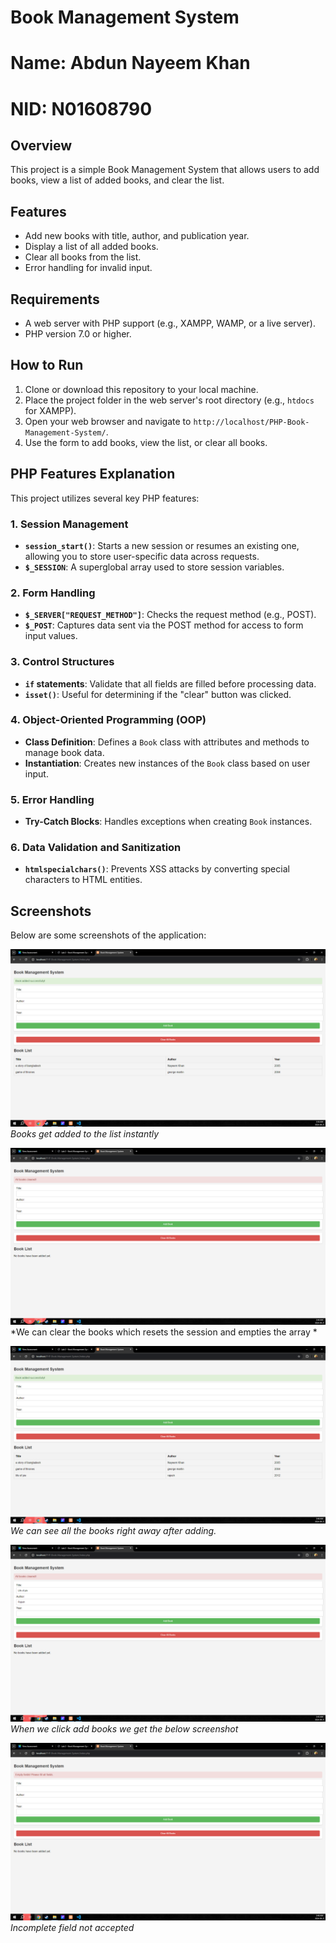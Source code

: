 # Book Management System
# Name: Abdun Nayeem Khan
# NID: N01608790
## Overview
This project is a simple Book Management System that allows users to add books, view a list of added books, and clear the list.

## Features
- Add new books with title, author, and publication year.
- Display a list of all added books.
- Clear all books from the list.
- Error handling for invalid input.

## Requirements
- A web server with PHP support (e.g., XAMPP, WAMP, or a live server).
- PHP version 7.0 or higher.

## How to Run
1. Clone or download this repository to your local machine.
2. Place the project folder in the web server's root directory (e.g., `htdocs` for XAMPP).
3. Open your web browser and navigate to `http://localhost/PHP-Book-Management-System/`.
4. Use the form to add books, view the list, or clear all books.

## PHP Features Explanation
This project utilizes several key PHP features:

### 1. Session Management
- **`session_start()`**: Starts a new session or resumes an existing one, allowing you to store user-specific data across requests.
- **`$_SESSION`**: A superglobal array used to store session variables.

### 2. Form Handling
- **`$_SERVER["REQUEST_METHOD"]`**: Checks the request method (e.g., POST).
- **`$_POST`**: Captures data sent via the POST method for access to form input values.

### 3. Control Structures
- **`if` statements**: Validate that all fields are filled before processing data.
- **`isset()`**: Useful for determining if the "clear" button was clicked.

### 4. Object-Oriented Programming (OOP)
- **Class Definition**: Defines a `Book` class with attributes and methods to manage book data.
- **Instantiation**: Creates new instances of the `Book` class based on user input.

### 5. Error Handling
- **Try-Catch Blocks**: Handles exceptions when creating `Book` instances.


### 6. Data Validation and Sanitization
- **`htmlspecialchars()`**: Prevents XSS attacks by converting special characters to HTML entities.

## Screenshots

Below are some screenshots of the application:

![Screenshot 1](screenshots/add-books.PNG)
*Books get added to the list instantly*

![Screenshot 2](screenshots/clear-books.PNG)
*We can clear the books which resets the session and empties the array *

![Screenshot 3](screenshots/displaying-books.PNG)
*We can see all the books right away after adding.*

![Screenshot 4](screenshots/incomplete-field-1.PNG)
*When we click add books we get the below screenshot*

![Screenshot 5](screenshots/incomplete-field-2.PNG)
*Incomplete field not accepted*
